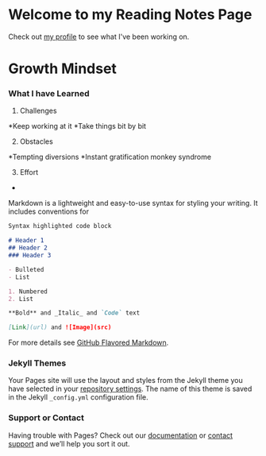 # Welcome to my Reading Notes Page

Check out [my profile](https://github.com/agrazda/reading-notes) to see what I've been working on.

# Growth Mindset
### What I have Learned

1. Challenges

  *Keep working at it
  *Take things bit by bit
  
2. Obstacles

  *Tempting diversions
  *Instant gratification monkey syndrome
  
3. Effort
  *

Markdown is a lightweight and easy-to-use syntax for styling your writing. It includes conventions for

```markdown
Syntax highlighted code block

# Header 1
## Header 2
### Header 3

- Bulleted
- List

1. Numbered
2. List

**Bold** and _Italic_ and `Code` text

[Link](url) and ![Image](src)
```

For more details see [GitHub Flavored Markdown](https://guides.github.com/features/mastering-markdown/).

### Jekyll Themes

Your Pages site will use the layout and styles from the Jekyll theme you have selected in your [repository settings](https://github.com/agrazda/reading-notes/settings). The name of this theme is saved in the Jekyll `_config.yml` configuration file.

### Support or Contact

Having trouble with Pages? Check out our [documentation](https://docs.github.com/categories/github-pages-basics/) or [contact support](https://support.github.com/contact) and we’ll help you sort it out.
